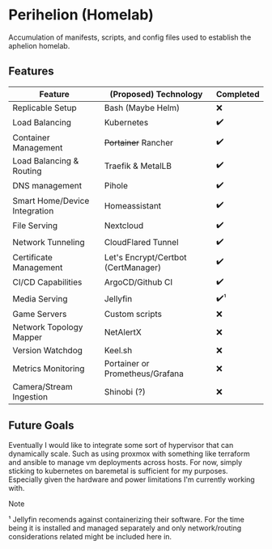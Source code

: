 # Perihelion (Homelab)

Accumulation of manifests, scripts, and config files used to establish the aphelion homelab.

## Features

| Feature                       | (Proposed) Technology               | Completed |
| ----------------------------- | ----------------------------------- | --------- |
| Replicable Setup              | Bash (Maybe Helm)                   | ❌        |
| Load Balancing                | Kubernetes                          | ✔️        |
| Container Management          | ~~Portainer~~ Rancher               | ✔️        |
| Load Balancing & Routing      | Traefik & MetalLB                   | ✔️        |
| DNS management                | Pihole                              | ✔️        |
| Smart Home/Device Integration | Homeassistant                       | ✔️        |
| File Serving                  | Nextcloud                           | ✔️        |
| Network Tunneling             | CloudFlared Tunnel                  | ✔️        |
| Certificate Management        | Let's Encrypt/Certbot (CertManager) | ✔️        |
| CI/CD Capabilities            | ArgoCD/Github CI                    | ✔️        |
| Media Serving                 | Jellyfin                            | ✔️¹       |
| Game Servers                  | Custom scripts                      | ❌        |
| Network Topology Mapper       | NetAlertX                           | ❌        |
| Version Watchdog              | Keel.sh                             | ❌        |
| Metrics Monitoring            | Portainer or Prometheus/Grafana     | ❌        |
| Camera/Stream Ingestion       | Shinobi (?)                         | ❌        |

## Future Goals

Eventually I would like to integrate some sort of hypervisor that can dynamically scale. Such as using proxmox with something like terraform and ansible to manage vm deployments across hosts. For now, simply sticking to kubernetes on baremetal is sufficient for my purposes. Especially given the hardware and power limitations I'm currently working with.

> [!NOTE]
> ¹ Jellyfin recomends against containerizing their software. For the time being it is installed and managed separately and only network/routing considerations related might be included here in.
